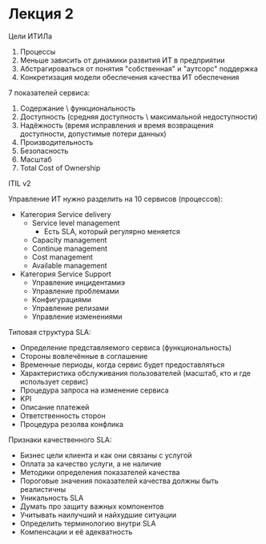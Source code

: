 # Лекция 2

Цели ИТИЛа

1. Процессы
2. Меньше зависить от динамики развития ИТ в предприятии
3. Абстрагироваться от понятия "собственная" и "аутсорс" поддержка
4. Конкретизация модели обеспечения качества ИТ обеспечения

7 показателей сервиса:

1. Содержание \ функциональность
2. Доступность (средняя доступность \ максимальной недоступности)
3. Надёжность (время исправления и время возвращения доступности, допустимые потери данных)
4. Производительность
5. Безопасность
6. Масштаб
7. Total Cost of Ownership

ITIL v2

Управление ИТ нужно разделить на 10 сервисов (процессов):

- Категория Service delivery
    - Service level management
        - Есть SLA, который регулярно меняется
    - Capacity management
    - Continue management
    - Cost management
    - Available management
- Категория Service Support
    - Управление инцидентамиэ
    - Управление проблемами
    - Конфигурациями
    - Управление релизами
    - Управление изменениями

Типовая структура SLA:

- Определение представляемого сервиса (функциональность)
- Стороны вовлечённые в соглашение
- Временные периоды, когда сервис будет предоставляться
- Характеристика обслуживания пользователей (масштаб, кто и где использует сервис)
- Процедура запроса на изменение сервиса
- KPI
- Описание платежей
- Ответственность сторон
- Процедура резолва конфлика

Признаки качественного SLA:

- Бизнес цели клиента и как они связаны с услугой
- Оплата за качество услуги, а не наличие
- Методики определения показателей качества
- Пороговые значения показателей качества должны быть реалистичны
- Уникальность SLA
- Думать про защиту важных компонентов
- Учитывать наилучший и найхудшие ситуации
- Определить терминологию внутри SLA
- Компенсации и её адекватность